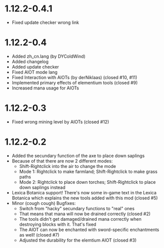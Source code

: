 # 1.12.2-0.4.1
- Fixed update checker wrong link

# 1.12.2-0.4
- Added zh_cn.lang (by DYColdWind)
- Added changelog
- Added update checker
- Fixed AIOT mode lang
- Fixed Interaction with AIOTs (by derNiklaas) (closed #10, #11)
- Implemented primary effects of elementium tools (closed #9)
- Increased mana usage for AIOTs


# 1.12.2-0.3
- Fixed wrong mining level by AIOTs (closed #12)


# 1.12.2-0.2
- Added the secundary function of the axe to place down saplings
- Because of that there are now 2 different modes:
  - Shift-Rightclick into the air to change the mode
  - Mode 1: Rightclick to make farmland; Shift-Rightclick to make grass paths
  - Mode 2: Rightclick to place down torches; Shift-Rightclick to place down saplings instead
- Lexica Botanica support! There's now some in-game text in the Lexica Botanica which explains the new tools added with this mod (closed #5)
- Minor (cough cough) Bugfixes:
  - Switch from "hacky" secundary functions to "real" ones
  - That means that mana will now be drained correctly (closed #2)
  - The tools didn't get damaged/drained mana correctly when destroying blocks with it. That's fixed
  - The AIOT can now be enchanted with sword-specific enchantments as well! (closed #7)
  - Adjusted the durability for the elemtium AIOT (closed #3)
